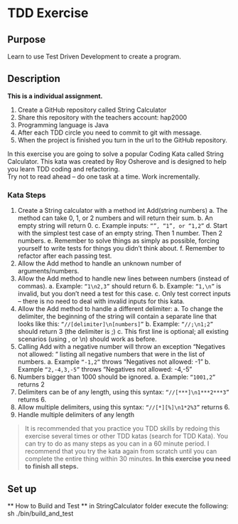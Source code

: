 # TDD Exercise
## Purpose
Learn to use Test Driven Development to create a program.

## Description

**This is a individual assignment.**  
 
1. Create a GitHub repository called String Calculator  
2. Share this repository with the teachers account: hap2000
3. Programming language is Java  
4. After each TDD circle you need to commit to git with message.  
5. When the project is finished you turn in the url to the GitHub repository.  

In this exercise you are going to solve a popular Coding Kata called String Calculator.  This kata was created by Roy Osherove and is designed to help you learn TDD coding and refactoring.  
Try not to read ahead – do one task at a time. Work incrementally. 

### Kata Steps 
1. Create a String calculator with a method int Add(string numbers) 
   a. The method can take 0, 1, or 2 numbers and will return their sum. 
   b. An empty string will return 0. 
   c. Example inputs: `“”, “1”, or “1,2”` 
   d. Start with the simplest test case of an empty string. Then 1 number. Then 2 numbers. 
   e. Remember to solve things as simply as possible, forcing yourself to write tests for things you didn’t think about. 
   f. Remember to refactor after each passing test. 
2. Allow the Add method to handle an unknown number of arguments/numbers. 
3. Allow the Add method to handle new lines between numbers (instead of commas). 
   a. Example: `“1\n2,3”` should return 6. 
   b. Example: `“1,\n”` is invalid, but you don’t need a test for this case. 
   c. Only test correct inputs – there is no need to deal with invalid inputs for this kata. 
4. Allow the Add method to handle a different delimiter: 
   a. To change the delimiter, the beginning of the string will contain a separate line that looks like this: `“//[delimiter]\n[numbers]”` 
   b. Example: `“//;\n1;2”` should return 3 (the delimiter is ;) 
   c. This first line is optional; all existing scenarios (using , or \n) should work as before. 
5. Calling Add with a negative number will throw an exception “Negatives not allowed: “ listing all negative numbers that were in the list of numbers. 
   a. Example `“-1,2”` throws “Negatives not allowed: -1” 
   b. Example `“2,-4,3,-5”` throws “Negatives not allowed: -4,-5” 
6. Numbers bigger than 1000 should be ignored. 
   a. Example: `“1001,2”` returns 2 
7. Delimiters can be of any length, using this syntax: `“//[***]\n1***2***3”` returns 6. 
8. Allow multiple delimiters, using this syntax: `“//[*][%]\n1*2%3”` returns 6. 
9. Handle multiple delimiters of any length


> It is recommended that you practice you TDD skills by redoing this exercise several times or other TDD katas (search for TDD Kata). You can try to do as many steps as you can in a 60 minute period. I recommend that you try the kata again from scratch until you can complete the entire thing within 30 minutes. **In this exercise you need to finish all steps.**


## Set up

** How to Build and Test **
in StringCalculator folder execute the following: 
sh ./bin/build_and_test




